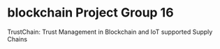 # blockchain Project Group 16


TrustChain: Trust Management in Blockchain and IoT supported Supply Chains
